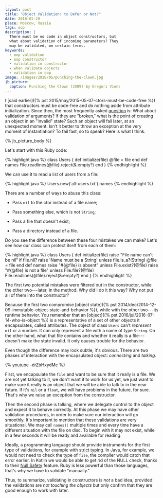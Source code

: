 ```yaml
---
layout: post
title: "Object Validation: to Defer or Not?"
date: 2018-05-29
place: Moscow, Russia
tags: oop
description: |
  There must be no code in object constructors, but
  what about validation of incoming parameters? They
  may be validated, on certain terms.
keywords:
  - oop validation
  - oop constructor
  - validation in constructor
  - when validate objects
  - validation in oop
image: /images/2018/05/punching-the-clown.jpg
jb_picture:
  caption: Punching the Clown (2009) by Gregori Viens
---
```


<!-- https://www.yegor256.com/2015/05/07/ctors-must-be-code-free.html#comment-3903379622 -->

I [said earlier]({% pst 2015/may/2015-05-07-ctors-must-be-code-free %})
that constructors must be code-free and do nothing
aside from attribute initialization. Since then, the most frequently
asked [question](https://www.yegor256.com/2015/05/07/ctors-must-be-code-free.html#comment-3903379622)
is: What about validation of arguments? If they are "broken,"
what is the point of creating an object in an "invalid" state?
Such an object will fail later, at an unexpected moment. Isn't it
better to throw an exception at the very moment of instantiation? To fail fast,
so to speak? Here is what I think.

<!--more-->

{% jb_picture_body %}

Let's start with this Ruby code:

{% highlight java %}
class Users {
  def initialize(file)
    @file = file
  end
  def names
    File.readlines(@file).reject(&:empty?)
  end
}
{% endhighlight %}

We can use it to read a list of users from a file:

{% highlight java %}
Users.new('all-users.txt').names
{% endhighlight %}

There are a number of ways to abuse this class:

  * Pass `nil` to the ctor instead of a file name;

  * Pass something else, which is not `String`;

  * Pass a file that doesn't exist;

  * Pass a directory instead of a file.

Do you see the difference between these four mistakes we can make?
Let's see how our class can protect itself from each of them:

{% highlight java %}
class Users {
  def initialize(file)
    raise "File name can't be nil" if file.nil?
    raise 'Name must be a String' unless file.is_a?(String)
    @file = file
  end
  def names
    raise "#{@file} is absent" unless File.exist?(@file)
    raise "#{@file} is not a file" unless File.file?(@file)
    File.readlines(@file).reject(&:empty?)
  end
}
{% endhighlight %}

The first two potential mistakes were filtered out
in the constructor, while the other two---later, in the method.
Why did I do it this way? Why not put all of them into the constructor?

Because the first two compromise [object state]({% pst 2014/dec/2014-12-09-immutable-object-state-and-behavior %}),
while with the other two---its runtime behavior. You remember that an
[object]({% pst 2016/jul/2016-07-14-who-is-object %}) is a representative of
a set of other objects it encapsulates, called attributes. The object of
class `Users` can't _represent_ `nil` or a number. It can only represent
a file with a name of type `String`. On the other hand, what that file
contains and whether it really is a file---doesn't make the state invalid.
It only causes trouble for the behavior.

Even though the difference may look subtle, it's obvious. There are
two phases of interaction with the encapsulated object: _connecting_ and _talking_.

{% youtube -drZbHxydMc %}

First, we encapsulate the `file` and want to be sure that it really is
a file. We are not yet talking to it, we don't want it to work for us yet,
we just want to make sure it really _is_ an object that we will be able to talk
to in the near future. If it's `nil` or a `float`, we will have problems
in the future, for sure. That's why we raise an exception from the constructor.

Then the second phase is talking, where we delegate control to the object
and expect it to behave correctly. At this phase we may have other validation
procedures, in order to make sure our interaction will go smoothly.
It's important to mention that these validations are very situational.
We may call `names()` multiple times and every time have a different
situation with the file on disc. To begin with it may not exist, while in a few seconds
it will be ready and available for reading.

Ideally, a programming language should provide instruments for the first
type of validations, for example with [strict typing](https://en.wikipedia.org/wiki/Strong_and_weak_typing).
In Java, for example,
we would not need to check the type of `file`, the compiler would catch
that error earlier. In Kotlin we would be able to get rid of the NULL
check, thanks to their [Null Safety](https://kotlinlang.org/docs/reference/null-safety.html) feature.
Ruby is less powerful than those languages, that's why we have to validate "manually."

Thus, to summarize, validating in constructors is _not_ a bad idea, provided
the validations are _not touching the objects_ but only confirm that they are
good enough to work with later.
